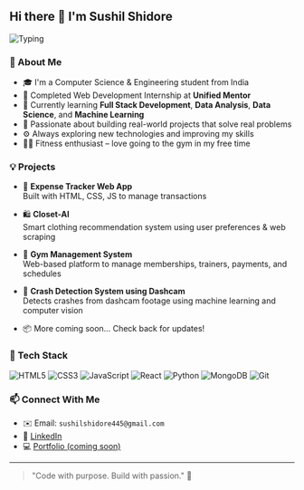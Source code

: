 ## Hi there 👋 I'm Sushil Shidore

<!--
**Sushil445/Sushil445** is a ✨ _special_ ✨ repository because its `README.md` (this file) appears on your GitHub profile.
-->

![Typing](https://media.giphy.com/media/qgQUggAC3Pfv687qPC/giphy.gif)

### 🚀 About Me

- 🎓 I'm a Computer Science & Engineering student from India  
- 💼 Completed Web Development Internship at **Unified Mentor**
- 🌱 Currently learning **Full Stack Development**, **Data Analysis**, **Data Science**, and **Machine Learning**
- 🧠 Passionate about building real-world projects that solve real problems
- ⚙️ Always exploring new technologies and improving my skills
- 🏋️‍♂️ Fitness enthusiast – love going to the gym in my free time

### 💡 Projects

- 🧾 **Expense Tracker Web App**  
  Built with HTML, CSS, JS to manage transactions  

- 🛍️ **Closet-AI**  
  Smart clothing recommendation system using user preferences & web scraping  

- 💪 **Gym Management System**  
  Web-based platform to manage memberships, trainers, payments, and schedules  

- 🚗 **Crash Detection System using Dashcam**  
  Detects crashes from dashcam footage using machine learning and computer vision  

- 📦 More coming soon… Check back for updates!

### 🔧 Tech Stack
![HTML5](https://img.shields.io/badge/-HTML5-E34F26?style=flat&logo=html5&logoColor=white)
![CSS3](https://img.shields.io/badge/-CSS3-1572B6?style=flat&logo=css3)
![JavaScript](https://img.shields.io/badge/-JavaScript-F7DF1E?style=flat&logo=javascript&logoColor=black)
![React](https://img.shields.io/badge/-React-61DAFB?style=flat&logo=react&logoColor=black)
![Python](https://img.shields.io/badge/-Python-3776AB?style=flat&logo=python&logoColor=white)
![MongoDB](https://img.shields.io/badge/-MongoDB-47A248?style=flat&logo=mongodb&logoColor=white)
![Git](https://img.shields.io/badge/-Git-F05032?style=flat&logo=git&logoColor=white)

### 📫 Connect With Me
- ✉️ Email: `sushilshidore445@gmail.com`  
- 💼 [LinkedIn](https://www.linkedin.com/in/sushil-shidore44/)  
- 💻 [Portfolio (coming soon)](#)

---

> "Code with purpose. Build with passion." 💙
